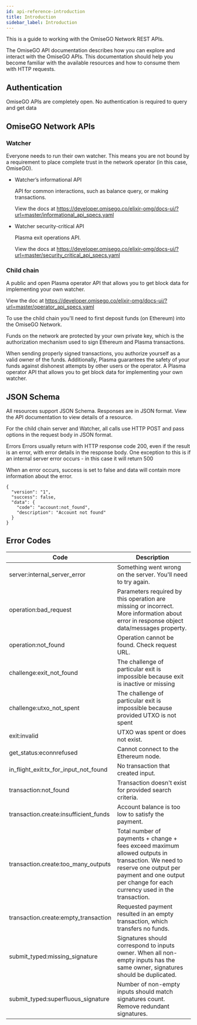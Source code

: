 ```yaml
---
id: api-reference-introduction
title: Introduction
sidebar_label: Introduction
---
```


This is a guide to working with the OmiseGO Network REST APIs.

The OmiseGO API documentation describes how you can explore and interact with the OmiseGO APIs. This documentation should help you become familiar with the available resources and how to consume them with HTTP requests.

## Authentication
OmiseGO APIs are completely open. No authentication is required to query and get data

## OmiseGO Network APIs


### Watcher	
Everyone needs to run their own watcher. This means you are not bound by a requirement to place complete trust in the network operator (in this case, OmiseGO).

* Watcher’s informational API
    
    API for common interactions, such as balance query, or making transactions. 

    View the docs at https://developer.omisego.co/elixir-omg/docs-ui/?url=master/informational_api_specs.yaml

* Watcher security-critical API
    
    Plasma exit operations API.

    View the docs at https://developer.omisego.co/elixir-omg/docs-ui/?url=master/security_critical_api_specs.yaml


### Child chain	
A public and open Plasma operator API that allows you to get block data for implementing your own watcher.

View the doc at https://developer.omisego.co/elixir-omg/docs-ui/?url=master/operator_api_specs.yaml

To use the child chain you'll need to first deposit funds (on Ethereum) into the OmiseGO Network.

Funds on the network are protected by your own private key, which is the authorization mechanism used to sign Ethereum and Plasma transactions.

When sending properly signed transactions, you authorize yourself as a valid owner of the funds. Additionally, Plasma guarantees the safety of your funds against dishonest attempts by other users or the operator. A Plasma operator API that allows you to get block data for implementing your own watcher.

<!-- Review comment was: Authentication: I can see no point to list ch-ch endpoints in the table. Also this is safer to submit txs through a Watcher -->
<!-- | Endpoint  | Description   |
| ---       |   ---         |
| transaction.submit    | Submits a signed transaction to the child chain. |
| block.get | Retrieves a specific block from the child chain by its hash, which was published on the root chain. | -->



## JSON Schema
All resources support JSON Schema. Responses are in JSON format. View the API documentation to view details of a resource. 

For the child chain server and Watcher, all calls use HTTP POST and pass options in the request body in JSON format. 

Errors
Errors usually return with HTTP response code 200, even if the result is an error, with error details in the response body. One exception to this is if an internal server error occurs - in this case it will return 500

When an error occurs, success is set to false and data will contain more information about the error.

```
{
  "version": "1",
  "success": false,
  "data": {
    "code": "account:not_found",
    "description": "Account not found"
  }
}
```

## Error Codes


| Code  | Description   |
| ---   | ---   |
| server:internal_server_error  | Something went wrong on the server. You'll need to try again. |
| operation:bad_request | Parameters required by this operation are missing or incorrect. More information about error in response object data/messages property. |
| operation:not_found   | Operation cannot be found. Check request URL. |
| challenge:exit_not_found  | The challenge of particular exit is impossible because exit is inactive or missing |
| challenge:utxo_not_spent  | The challenge of particular exit is impossible because provided UTXO is not spent |
| exit:invalid  | UTXO was spent or does not exist. |
| get_status:econnrefused   | Cannot connect to the Ethereum node. |
| in_flight_exit:tx_for_input_not_found | No transaction that created input. |
| transaction:not_found | Transaction doesn't exist for provided search criteria. |
| transaction.create:insufficient_funds | Account balance is too low to satisfy the payment. |
| transaction.create:too_many_outputs   | Total number of payments + change + fees exceed maximum allowed outputs in transaction. We need to reserve one output per payment and one output per change for each currency used in the transaction. |
| transaction.create:empty_transaction  | Requested payment resulted in an empty transaction, which transfers no funds. |
| submit_typed:missing_signature    | Signatures should correspond to inputs owner. When all non-empty inputs has the same owner, signatures should be duplicated. |
| submit_typed:superfluous_signature    | Number of non-empty inputs should match signatures count. Remove redundant signatures. |

